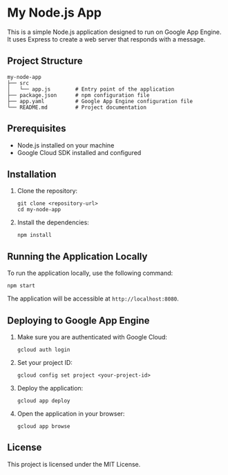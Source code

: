 # My Node.js App

This is a simple Node.js application designed to run on Google App Engine. It uses Express to create a web server that responds with a message.

## Project Structure

```
my-node-app
├── src
│   └── app.js        # Entry point of the application
├── package.json      # npm configuration file
├── app.yaml          # Google App Engine configuration file
└── README.md         # Project documentation
```

## Prerequisites

- Node.js installed on your machine
- Google Cloud SDK installed and configured

## Installation

1. Clone the repository:
   ```
   git clone <repository-url>
   cd my-node-app
   ```

2. Install the dependencies:
   ```
   npm install
   ```

## Running the Application Locally

To run the application locally, use the following command:
```
npm start
```
The application will be accessible at `http://localhost:8080`.

## Deploying to Google App Engine

1. Make sure you are authenticated with Google Cloud:
   ```
   gcloud auth login
   ```

2. Set your project ID:
   ```
   gcloud config set project <your-project-id>
   ```

3. Deploy the application:
   ```
   gcloud app deploy
   ```

4. Open the application in your browser:
   ```
   gcloud app browse
   ```

## License

This project is licensed under the MIT License.